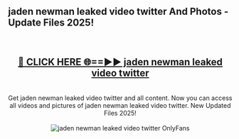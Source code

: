<h2>jaden newman leaked video twitter And Photos - Update Files 2025!</h2>
<br>
<div align="center">
<h2><a href="https://top-ai-tools.click/QrbHav" rel="nofollow">🔴 CLICK HERE 🌐==►► jaden newman leaked video twitter</a></h2>
<br>
Get jaden newman leaked video twitter and all content. Now you can access all videos and pictures of jaden newman leaked video twitter. New Updated Files 2025!
<br>
<br>
<a href="https://top-ai-tools.click/QrbHav" rel="nofollow" data-target="animated-image.originalLink"><img src="https://i.ibb.co.com/WyWwxjT/player-gif2.gif" alt="jaden newman leaked video twitter OnlyFans" style="max-width: 100%; display: inline-block;" data-target="animated-image.originalImage"></a>
</div>
<br>